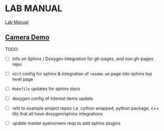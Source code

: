 # LAB MANUAL 

[Lab Manual](https://evgenyslab.github.io/labmanual/)

## [Camera Demo](https://evgenyslab.github.io/labmanual/camera.html)

TODO:
 - [ ] Info on Sphinx / Doxygen integration for gh-pages, and non gh-pages repo
 - [ ] `m2r2` config for sphinx & integration of `readme.md` page into sphinx top level
page
 - [ ] `Makefile` updates for sphinx docs
 - [ ] doxygen config of interest items update
 - [ ] refs to example project repos (.e. cython wrapped, python package, c++ lib) that all
have doxygen/sphinx integrations
 - [ ] update master pyenv/venv reqs to add sphinx plugins

